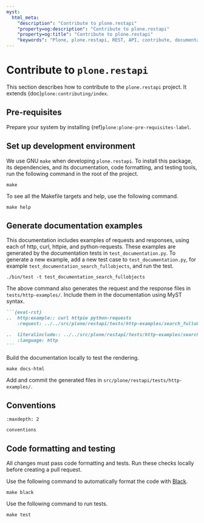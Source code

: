 ```yaml
---
myst:
  html_meta:
    "description": "Contribute to plone.restapi"
    "property=og:description": "Contribute to plone.restapi"
    "property=og:title": "Contribute to plone.restapi"
    "keywords": "Plone, plone.restapi, REST, API, contribute, documentation"
---
```


# Contribute to `plone.restapi`

This section describes how to contribute to the `plone.restapi` project.
It extends {doc}`plone:contributing/index`.


## Pre-requisites

Prepare your system by installing {ref}`plone:plone-pre-requisites-label`.


## Set up development environment

We use GNU `make` when developing `plone.restapi`.
To install this package, its dependencies, and its documentation, code formatting, and testing tools, run the following command in the root of the project.

```shell
make
```

To see all the Makefile targets and help, use the following command.

```shell
make help
```


## Generate documentation examples

This documentation includes examples of requests and responses, using each of http, curl, httpie, and python-requests.
These examples are generated by the documentation tests in `test_documentation.py`.
To generate a new example, add a new test case to `test_documentation.py`, for example `test_documentation_search_fullobjects`, and run the test.

```shell
./bin/test -t test_documentation_search_fullobjects
```

The above command also generates the request and the response files in `tests/http-examples/`.
Include them in the documentation using MyST syntax.

````markdown
```{eval-rst}
..  http:example:: curl httpie python-requests
    :request: ../../src/plone/restapi/tests/http-examples/search_fullobjects.req

..  literalinclude:: ../../src/plone/restapi/tests/http-examples/search_fullobjects.resp
    :language: http
```
````

Build the documentation locally to test the rendering.

```shell
make docs-html
```

Add and commit the generated files in `src/plone/restapi/tests/http-examples/`.


## Conventions

```{toctree}
:maxdepth: 2

conventions
```

## Code formatting and testing

All changes must pass code formatting and tests.
Run these checks locally before creating a pull request.

Use the following command to automatically format the code with [Black](https://black.readthedocs.io/en/stable/index.html).

```shell
make black
```

Use the following command to run tests.

```shell
make test
```

